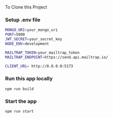   To Clone this Project
### Setup .env file

```bash
MONGO_URI=your_mongo_uri
PORT=5000
JWT_SECRET=your_secret_key
NODE_ENV=development

MAILTRAP_TOKEN=your_mailtrap_token
MAILTRAP_ENDPOINT=https://send.api.mailtrap.io/

CLIENT_URL= http://0.0.0.0:5173
```

### Run this app locally

```shell
npm run build
```

### Start the app

```shell
npm run start
```


